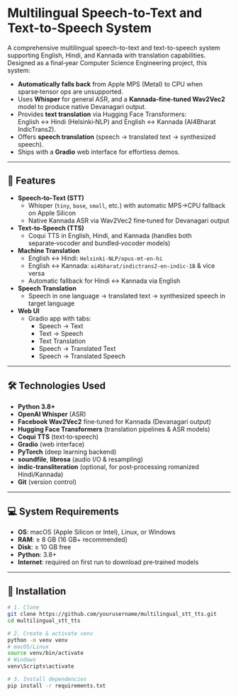 # Multilingual Speech-to-Text and Text-to-Speech System

A comprehensive multilingual speech-to-text and text-to-speech system supporting English, Hindi, and Kannada with translation capabilities. Designed as a final‑year Computer Science Engineering project, this system:

- **Automatically falls back** from Apple MPS (Metal) to CPU when sparse‑tensor ops are unsupported.  
- Uses **Whisper** for general ASR, and a **Kannada‑fine‑tuned Wav2Vec2** model to produce native Devanagari output.  
- Provides **text translation** via Hugging Face Transformers: English ↔ Hindi (Helsinki‑NLP) and English ↔ Kannada (AI4Bharat IndicTrans2).  
- Offers **speech translation** (speech → translated text → synthesized speech).  
- Ships with a **Gradio** web interface for effortless demos.

---

## 🚀 Features

- **Speech‑to‑Text (STT)**  
  - Whisper (`tiny`, `base`, `small`, etc.) with automatic MPS→CPU fallback on Apple Silicon  
  - Native Kannada ASR via Wav2Vec2 fine‑tuned for Devanagari output  
- **Text‑to‑Speech (TTS)**  
  - Coqui TTS in English, Hindi, and Kannada (handles both separate‑vocoder and bundled‑vocoder models)  
- **Machine Translation**  
  - English ↔ Hindi: `Helsinki‑NLP/opus‑mt‑en‑hi`  
  - English ↔ Kannada: `ai4bharat/indictrans2‑en‑indic‑1B` & vice versa  
  - Automatic fallback for Hindi ↔ Kannada via English  
- **Speech Translation**  
  - Speech in one language → translated text → synthesized speech in target language  
- **Web UI**  
  - Gradio app with tabs:  
    - Speech → Text  
    - Text → Speech  
    - Text Translation  
    - Speech → Translated Text  
    - Speech → Translated Speech  

---

## 🛠 Technologies Used

- **Python 3.8+**  
- **OpenAI Whisper** (ASR)  
- **Facebook Wav2Vec2** fine‑tuned for Kannada (Devanagari output)  
- **Hugging Face Transformers** (translation pipelines & ASR models)  
- **Coqui TTS** (text‑to‑speech)  
- **Gradio** (web interface)  
- **PyTorch** (deep learning backend)  
- **soundfile**, **librosa** (audio I/O & resampling)  
- **indic-transliteration** (optional, for post‑processing romanized Hindi/Kannada)  
- **Git** (version control)  

---

## 💻 System Requirements

- **OS**: macOS (Apple Silicon or Intel), Linux, or Windows  
- **RAM**: ≥ 8 GB (16 GB+ recommended)  
- **Disk**: ≥ 10 GB free  
- **Python**: 3.8+  
- **Internet**: required on first run to download pre‑trained models  

---

## 🔧 Installation

```bash
# 1. Clone
git clone https://github.com/yourusername/multilingual_stt_tts.git
cd multilingual_stt_tts

# 2. Create & activate venv
python -m venv venv
# macOS/Linux
source venv/bin/activate
# Windows
venv\Scripts\activate

# 3. Install dependencies
pip install -r requirements.txt
